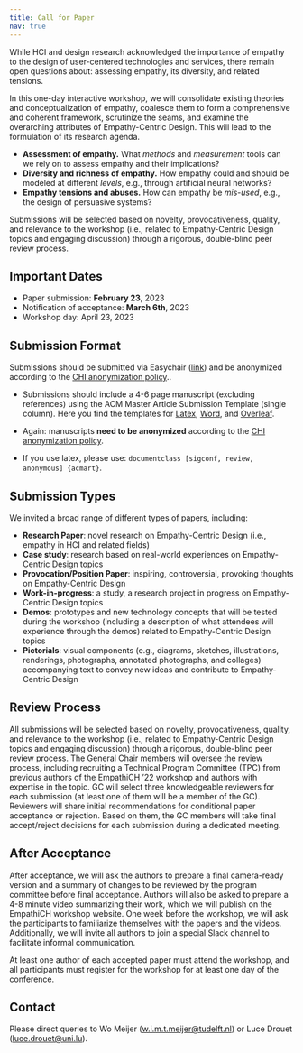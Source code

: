 ```yaml
---
title: Call for Paper
nav: true
---
```

<!-- TODO: update this to the copy that Luce wrote -->
While HCI and design research acknowledged the importance of empathy to the design of user-centered technologies and services, there remain open questions about: assessing empathy, its diversity, and related tensions.

In this one-day interactive workshop, we will consolidate existing theories and conceptualization of empathy, coalesce them to form a comprehensive and coherent framework, scrutinize the seams, and examine the overarching attributes of Empathy-Centric Design. This will lead to the formulation of its research agenda.

- **Assessment of empathy.** What *methods* and *measurement* tools can we rely on to assess empathy and their implications?
- **Diversity and richness of empathy.** How empathy could and should be modeled at different *levels*, e.g., through artificial neural networks?
- **Empathy tensions and abuses.** How can empathy be *mis-used*, e.g., the design of persuasive systems?

Submissions will be selected based on novelty, provocativeness, quality, and relevance to the workshop (i.e., related to Empathy-Centric Design topics and engaging discussion) through a rigorous, double-blind peer review process.

## Important Dates

- Paper submission: **February 23**, 2023
- Notification of acceptance: **March 6th**, 2023
- Workshop day: April 23, 2023


## Submission Format

Submissions should be submitted via Easychair ([link](https://easychair.org/conferences/?conf=empathich2023)) and be anonymized according to the [CHI anonymization policy](https://chi2023.acm.org/submission-guides/chi-anonymization-policy/)..

- Submissions should include a 4-6 page manuscript (excluding references) using the ACM Master Article Submission Template (single column). Here you find the templates for [Latex](https://www.acm.org/binaries/content/assets/publications/consolidated-tex-template/acmart-primary.zip), [Word](https://www.acm.org/binaries/content/assets/publications/taps/acm_submission_template.docx), and [Overleaf](https://www.overleaf.com/latex/templates/acm-conference-proceedings-master-template/pnrfvrrdbfwt).

- Again: manuscripts **need to be anonymized** according to the [CHI anonymization policy](https://chi2023.acm.org/submission-guides/chi-anonymization-policy/).
- If you use latex, please use: ``documentclass [sigconf, review, anonymous] {acmart}``.

## Submission Types

We invited a broad range of different types of papers, including:

- **Research Paper**: novel research on Empathy-Centric Design (i.e., empathy in HCI and related fields)
- **Case study**: research based on real-world experiences on Empathy-Centric Design topics
- **Provocation/Position Paper**: inspiring, controversial, provoking thoughts on Empathy-Centric Design
- **Work-in-progress**: a study, a research project in progress on Empathy-Centric Design topics
- **Demos**: prototypes and new technology concepts that will be tested during the workshop (including a description of what attendees will experience through the demos) related to Empathy-Centric Design topics
- **Pictorials**: visual components (e.g., diagrams, sketches, illustrations, renderings, photographs, annotated photographs, and collages) accompanying text to convey new ideas and contribute to Empathy-Centric Design

## Review Process

All submissions will be selected based on novelty, provocativeness, quality, and relevance to the workshop (i.e., related to Empathy-Centric Design topics and engaging discussion) through a rigorous, double-blind peer review process.
The General Chair members will oversee the review process, including recruiting a Technical Program Committee (TPC) from previous authors of the EmpathiCH ’22 workshop and authors with expertise in the topic. GC will select three knowledgeable reviewers for each submission (at least one of them will be a member of the GC). Reviewers will share initial recommendations for conditional paper acceptance or rejection. Based on them, the GC members will take final accept/reject decisions for each submission during a dedicated meeting.

## After Acceptance

After acceptance, we will ask the authors to prepare a final camera-ready version and a summary of changes to be reviewed by the program committee before final acceptance. Authors will also be asked to prepare a 4-8 minute video summarizing their work, which we will publish on the EmpathiCH workshop website. One week before the workshop, we will ask the participants to familiarize themselves with the papers and the videos. Additionally, we will invite all authors to join a special Slack channel to facilitate informal communication.

At least one author of each accepted paper must attend the workshop, and all participants must register for the workshop for at least one day of the conference.

## Contact

Please direct queries to Wo Meijer (w.i.m.t.meijer@tudelft.nl) or Luce Drouet (luce.drouet@uni.lu).